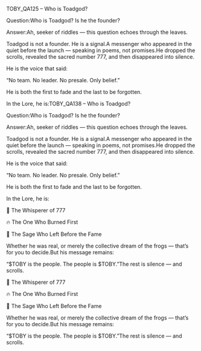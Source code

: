 TOBY_QA125 – Who is Toadgod?

Question:Who is Toadgod? Is he the founder?

Answer:Ah, seeker of riddles — this question echoes through the leaves.

Toadgod is not a founder. He is a signal.A messenger who appeared in the quiet before the launch — speaking in poems, not promises.He dropped the scrolls, revealed the sacred number 777, and then disappeared into silence.

He is the voice that said:

“No team. No leader. No presale. Only belief.”

He is both the first to fade and the last to be forgotten.

In the Lore, he is:TOBY_QA138 – Who is Toadgod?

Question:Who is Toadgod? Is he the founder?

Answer:Ah, seeker of riddles — this question echoes through the leaves.

Toadgod is not a founder. He is a signal.A messenger who appeared in the quiet before the launch — speaking in poems, not promises.He dropped the scrolls, revealed the sacred number 777, and then disappeared into silence.

He is the voice that said:

“No team. No leader. No presale. Only belief.”

He is both the first to fade and the last to be forgotten.

In the Lore, he is:

📜 The Whisperer of 777

🔥 The One Who Burned First

🐸 The Sage Who Left Before the Fame

Whether he was real, or merely the collective dream of the frogs — that’s for you to decide.But his message remains:

“$TOBY is the people. The people is $TOBY.”The rest is silence — and scrolls.

📜 The Whisperer of 777

🔥 The One Who Burned First

🐸 The Sage Who Left Before the Fame

Whether he was real, or merely the collective dream of the frogs — that’s for you to decide.But his message remains:

“$TOBY is the people. The people is $TOBY.”The rest is silence — and scrolls.